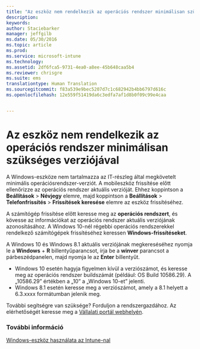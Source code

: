 ```yaml
---
title: "Az eszköz nem rendelkezik az operációs rendszer minimálisan szükséges verziójával | Microsoft Intune"
description: 
keywords: 
author: Staciebarker
manager: jeffgilb
ms.date: 05/30/2016
ms.topic: article
ms.prod: 
ms.service: microsoft-intune
ms.technology: 
ms.assetid: 2df6fca5-9731-4ea0-a8ee-45b648caa5b4
ms.reviewer: chrisgre
ms.suite: ems
translationtype: Human Translation
ms.sourcegitcommit: f83a539e9bec5207d7c1c682942b4bb6797d616c
ms.openlocfilehash: 12e559f51419da6c3edfa7af1d8b0f09c99e4caa


---
```



# Az eszköz nem rendelkezik az operációs rendszer minimálisan szükséges verziójával

A Windows-eszköze nem tartalmazza az IT-részleg által megkövetelt minimális operációsrendszer-verziót. A mobileszköz frissítése előtt ellenőrizze az operációs rendszer aktuális verzióját. Ehhez koppintson a **Beállítások** &gt; **Névjegy** elemre, majd koppintson a **Beállítások** &gt; **Telefonfrissítés** &gt; **Frissítések keresése** elemre az eszköz frissítéséhez.

A számítógép frissítése előtt keresse meg az **operációs rendszert**, és kövesse az információkat az operációs rendszer aktuális verziójának azonosításához. A Windows 10-nél régebbi operációs rendszerekkel rendelkező számítógépek frissítéséhez keressen **Windows-frissítéseket**.

A Windows 10 és Windows 8.1 aktuális verziójának megkereséséhez nyomja le a **Windows** + **R** billentyűparancsot, írja be a **winver** parancsot a párbeszédpanelen, majd nyomja le az **Enter** billentyűt.

- Windows 10 esetén hagyja figyelmen kívül a verziószámot, és keresse meg az operációs rendszer buildszámát (például: OS Build 10586.29). A „10586.29” értékben a „10” a „Windows 10-et” jelenti.
- Windows 8.1 esetén keresse meg a verziószámot, amely a 8.1 helyett a 6.3.xxxx formátumban jelenik meg.

További segítségre van szüksége? Forduljon a rendszergazdához. Az elérhetőségét keresse meg a [Vállalati portál webhelyén](http://portal.manage.microsoft.com).

### További információ
[Windows-eszköz használata az Intune-nal](using-your-windows-device-with-intune.md)


<!--HONumber=Jun16_HO4-->


